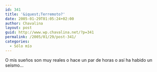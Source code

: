 ```yaml
---
id: 341
title: '&iquest;Terremoto?'
date: 2005-01-29T01:05:24+02:00
author: Chavalina
layout: post
guid: http://www.wp.chavalina.net/?p=341
permalink: /2005/01/29/post-341/
categories:
  - Sólo mío
---
```

O mis sue&ntilde;os son muy reales o hace un par de horas o así ha habido un seísmo…